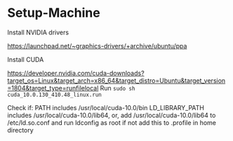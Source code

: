 # Setup-Machine

Install NVIDIA drivers

https://launchpad.net/~graphics-drivers/+archive/ubuntu/ppa

Install CUDA

https://developer.nvidia.com/cuda-downloads?target_os=Linux&target_arch=x86_64&target_distro=Ubuntu&target_version=1804&target_type=runfilelocal
Run `sudo sh cuda_10.0.130_410.48_linux.run`

Check if:
PATH includes /usr/local/cuda-10.0/bin
LD_LIBRARY_PATH includes /usr/local/cuda-10.0/lib64, or, add /usr/local/cuda-10.0/lib64 to /etc/ld.so.conf and run ldconfig as root
 if not add this to .profile in home directory
